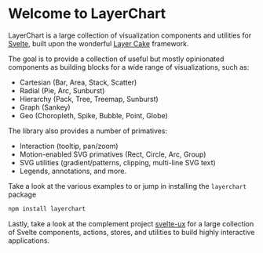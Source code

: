 <div class="prose max-w-none bg-white p-3 px-5 m-2 rounded shadow-lg border">

<h1>Welcome to LayerChart</h1>

LayerChart is a large collection of visualization components and utilities for [Svelte](https://svelte.dev/), built upon the wonderful [Layer Cake](https://layercake.graphics/) framework.

The goal is to provide a collection of useful but mostly opinionated components as building blocks for a wide range of visualizations, such as:

- Cartesian (Bar, Area, Stack, Scatter)
- Radial (Pie, Arc, Sunburst)
- Hierarchy (Pack, Tree, Treemap, Sunburst)
- Graph (Sankey)
- Geo (Choropleth, Spike, Bubble, Point, Globe)

The library also provides a number of primatives:

- Interaction (tooltip, pan/zoom)
- Motion-enabled SVG primatives (Rect, Circle, Arc, Group)
- SVG utilities (gradient/patterns, clipping, multi-line SVG text)
- Legends, annotations, and more.

Take a look at the various examples to or jump in installing the `layerchart` package

```sh
npm install layerchart
```

Lastly, take a look at the complement project [svelte-ux](https://svelte-ux.techniq.dev/) for a large collection of Svelte components, actions, stores, and utilities to build highly interactive applications.

</div>
